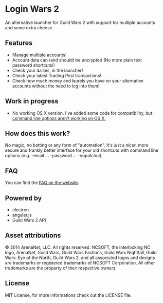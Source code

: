 # Login Wars 2

An alternative launcher for Guild Wars 2 with support for multiple accounts and some extra cheese.

## Features
* Manage multiple accounts!
* Account data can (and should) be encrypted (No more plain text password shortcuts!)
* Check your dailies, in the launcher!
* Check your latest Trading Post transactions!
* Check how much money and laurels you have on your alternative accounts without the need to log into them!

## Work in progress
* No working OS X version. I've added some code for compatibility, but [command line options aren't working on OS X.](https://forum-en.guildwars2.com/forum/support/support/Mac-Command-line-args-not-working/first)

## How does this work?

No magic, no botting or any form of "automation". It's just a nicer, more secure and frankly better interface for your old shortcuts with command line options (e.g. -email ... -password ... -nopatchui).

## FAQ

You can find the [FAQ on the website](http://kasoki.github.io/LoginWars2).

## Powered by

* electron
* angular.js
* Guild Wars 2 API

## Asset attributions

&copy; 2014 ArenaNet, LLC. All rights reserved. NCSOFT, the interlocking NC logo, ArenaNet, Guild Wars, Guild Wars Factions, Guild Wars Nightfall, Guild Wars: Eye of the North, Guild Wars 2, and all associated logos and designs are trademarks or registered trademarks of NCSOFT Corporation. All other trademarks are the property of their respective owners.

## License

MIT License, for more informations check out the LICENSE file.
